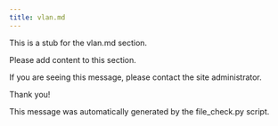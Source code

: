 ```yaml
---
title: vlan.md
---
```


This is a stub for the vlan.md section.

Please add content to this section.

If you are seeing this message, please contact the site administrator.

Thank you!

This message was automatically generated by the file_check.py script.

